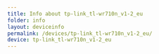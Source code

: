 ```yaml
---
title: Info about tp-link_tl-wr710n_v1-2_eu
folder: info
layout: deviceinfo
permalink: /devices/tp-link_tl-wr710n_v1-2_eu/
device: tp-link_tl-wr710n_v1-2_eu
---
```

